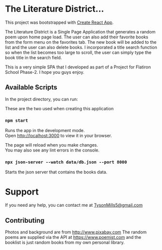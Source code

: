 # The Literature District...

This project was bootstrapped with [Create React App](https://github.com/facebook/create-react-app).

The Literature District is a Single Page Application that generates a random poem upon home page load. The user can also add their favorite books from the form menu on the favorites tab. 
The new book will be added to the list and the user can also delete books. 
I incorporated a title search function so when the list becomes too large to scroll, the user can simply type the book title in the search field.

This is a very simple SPA that I developed as part of a Project for Flatiron School Phase-2. I hope you guys enjoy.

## Available Scripts

In the project directory, you can run:

These are the two used when creating this application 

### `npm start`

Runs the app in the development mode.\
Open [http://localhost:3000](http://localhost:3000) to view it in your browser.

The page will reload when you make changes.\
You may also see any lint errors in the console.

### `npx json-server --watch data/db.json --port 8000`

Starts the json server that contains the books data.

# Support

If you need any help, you can contact me at TysonMills5@gmail.com

## Contributing

Photos and background are from http://www.pixabay.com
The random poems are supplied via the API at https://www.poemist.com and the booklist is just random books from my own personal library.